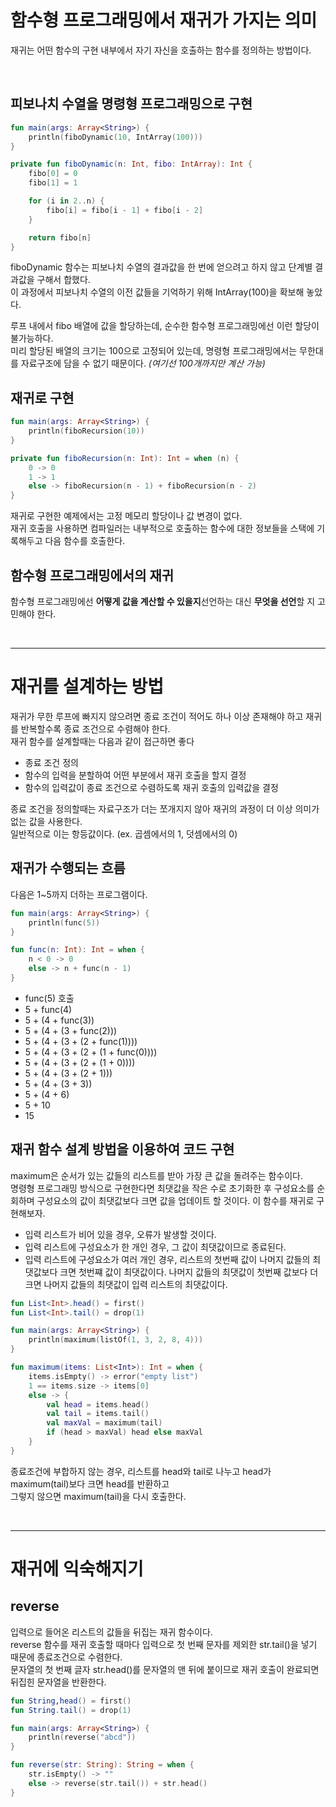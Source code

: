 # 함수형 프로그래밍에서 재귀가 가지는 의미

재귀는 어떤 함수의 구현 내부에서 자기 자신을 호출하는 함수를 정의하는 방법이다.

<br>

## 피보나치 수열을 명령형 프로그래밍으로 구현

```kt
fun main(args: Array<String>) {
    println(fiboDynamic(10, IntArray(100)))
}

private fun fiboDynamic(n: Int, fibo: IntArray): Int { 
    fibo[0] = 0
    fibo[1] = 1

    for (i in 2..n) {
        fibo[i] = fibo[i - 1] + fibo[i - 2]
    }

    return fibo[n] 
}
```

fiboDynamic 함수는 피보나치 수열의 결과값을 한 번에 얻으려고 하지 않고 단계별 결과값을 구해서 합했다. <br>
이 과정에서 피보나치 수열의 이전 값들을 기억하기 위해 IntArray(100)을 확보해 놓았다.

루프 내에서 fibo 배열에 값을 할당하는데, 순수한 함수형 프로그래밍에선 이런 할당이 불가능하다. <br>
미리 할당된 배열의 크기는 100으로 고정되어 있는데, 명령형 프로그래밍에서는 무한대를 자료구조에 담을 수 없기 때문이다. *(여기선 100개까지만 계산 가능)*

## 재귀로 구현

```kt
fun main(args: Array<String>) {
    println(fiboRecursion(10))
}

private fun fiboRecursion(n: Int): Int = when (n) { 
    0 -> 0
    1 -> 1
    else -> fiboRecursion(n - 1) + fiboRecursion(n - 2) 
}
```

재귀로 구현한 예제에서는 고정 메모리 할당이나 값 변경이 없다. <br>
재귀 호출을 사용하면 컴파일러는 내부적으로 호출하는 함수에 대한 정보들을 스택에 기록해두고 다음 함수를 호출한다.

## 함수형 프로그래밍에서의 재귀

함수형 프로그래밍에선 **어떻게 값을 계산할 수 있을지**선언하는 대신 **무엇을 선언**할 지 고민해야 한다. <br>

<br>
<hr>

# 재귀를 설계하는 방법

재귀가 무한 루프에 빠지지 않으려면 종료 조건이 적어도 하나 이상 존재해야 하고 재귀를 반복할수록 종료 조건으로 수렴해야 한다. <br>
재귀 함수를 설계할때는 다음과 같이 접근하면 좋다

- 종료 조건 정의
- 함수의 입력을 분할하여 어떤 부분에서 재귀 호출을 할지 결정
- 함수의 입력값이 종료 조건으로 수렴하도록 재귀 호출의 입력값을 결정

종료 조건을 정의할때는 자료구조가 더는 쪼개지지 않아 재귀의 과정이 더 이상 의미가 없는 값을 사용한다. <br>
일반적으로 이는 항등값이다. (ex. 곱셈에서의 1, 덧셈에서의 0)

## 재귀가 수행되는 흐름

다음은 1~5까지 더하는 프로그램이다.

```kt
fun main(args: Array<String>) { 
    println(func(5))
}

fun func(n: Int): Int = when { 
    n < 0 -> 0
    else -> n + func(n - 1) 
}
```

- func(5) 호출
- 5 + func(4)
- 5 + (4 + func(3))
- 5 + (4 + (3 + func(2)))
- 5 + (4 + (3 + (2 + func(1))))
- 5 + (4 + (3 + (2 + (1 + func(0))))
- 5 + (4 + (3 + (2 + (1 + 0))))
- 5 + (4 + (3 + (2 + 1)))
- 5 + (4 + (3 + 3))
- 5 + (4 + 6)
- 5 + 10
- 15

## 재귀 함수 설계 방법을 이용하여 코드 구현

maximum은 순서가 있는 값들의 리스트를 받아 가장 큰 값을 돌려주는 함수이다. <br>
명령형 프로그래밍 방식으로 구현한다면 최댓값을 작은 수로 초기화한 후 구성요소를 순회하며 구성요소의 값이 최댓값보다 크면 값을 업데이트 할 것이다.
이 함수를 재귀로 구현해보자.

- 입력 리스트가 비어 있을 경우, 오류가 발생할 것이다.
- 입력 리스트에 구성요소가 한 개인 경우, 그 값이 최댓값이므로 종료된다.
- 입력 리스트에 구성요소가 여러 개인 경우, 리스트의 첫번째 값이 나머지 값들의 최댓값보다 크면 첫번쨰 값이 최댓값이다. 나머지 값들의 최댓값이 첫번째 값보다 더 크면 나머지 값들의 최댓값이 입력 리스트의 최댓값이다.

```kt
fun List<Int>.head() = first()
fun List<Int>.tail() = drop(1)

fun main(args: Array<String>) { 
    println(maximum(listOf(1, 3, 2, 8, 4)))
}

fun maximum(items: List<Int>): Int = when {
    items.isEmpty() -> error("empty list")
    1 == items.size -> items[0] 
    else -> {
        val head = items.head()
        val tail = items.tail()
        val maxVal = maximum(tail)
        if (head > maxVal) head else maxVal
    }
}
```

종료조건에 부합하지 않는 경우, 리스트를 head와 tail로 나누고 head가 maximum(tail)보다 크면 head를 반환하고 <br>
그렇지 않으면 maximum(tail)을 다시 호출한다.

<br>
<hr>

# 재귀에 익숙해지기

## reverse

입력으로 들어온 리스트의 값들을 뒤집는 재귀 함수이다. <br>
reverse 함수를 재귀 호출할 때마다 입력으로 첫 번째 문자를 제외한 str.tail()을 넣기 때문에 종료조건으로 수렴한다. <br>
문자열의 첫 번째 글자 str.head()를 문자열의 맨 뒤에 붙이므로 재귀 호출이 완료되면 뒤집힌 문자열을 반환한다.

```kt
fun String,head() = first()
fun String.tail() = drop(1)

fun main(args: Array<String>) { 
    println(reverse("abcd"))
}

fun reverse(str: String): String = when { 
    str.isEmpty() -> ""
    else -> reverse(str.tail()) + str.head()
}
```
















